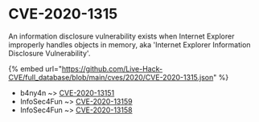 # CVE-2020-1315

An information disclosure vulnerability exists when Internet Explorer improperly handles objects in memory, aka 'Internet Explorer Information Disclosure Vulnerability'.

{% embed url="https://github.com/Live-Hack-CVE/full_database/blob/main/cves/2020/CVE-2020-1315.json" %}


* b4ny4n ~> [CVE-2020-13151](https://zeste.alice-snow.ru/2020/database/cve-2020-1315/cve-2020-13151-b4ny4n)
* InfoSec4Fun ~> [CVE-2020-13159](https://zeste.alice-snow.ru/2020/database/cve-2020-1315/cve-2020-13159-infosec4fun)
* InfoSec4Fun ~> [CVE-2020-13158](https://zeste.alice-snow.ru/2020/database/cve-2020-1315/cve-2020-13158-infosec4fun)